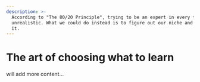 ```yaml
---
description: >-
  According to "The 80/20 Principle", trying to be an expert in every field is
  unrealistic. What we could do instead is to figure out our niche and focus on
  it.
---
```


# The art of choosing what to learn

will add more content...

